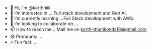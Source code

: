 - 👋 Hi, I’m @karthhiik
- 👀 I’m interested in ... Full stack development and Gen AI.
- 🌱 I’m currently learning ...Full Stack development with AWS.
- 💞️ I’m looking to collaborate on ...
- 📫 How to reach me ...Mail me on karthikthatikonda18@gmail.com
- 😄 Pronouns: ...
- ⚡ Fun fact: ...

<!---
karthhiik/karthhiik is a ✨ special ✨ repository because its `README.md` (this file) appears on your GitHub profile.
You can click the Preview link to take a look at your changes.
--->
